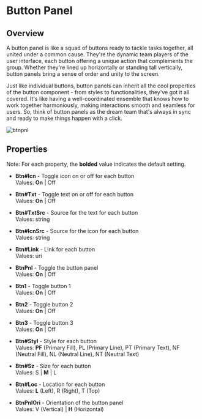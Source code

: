 # Button Panel

## Overview
A button panel is like a squad of buttons ready to tackle tasks together, all united under a common cause. They're the dynamic team players of the user interface, each button offering a unique action that complements the group. Whether they're lined up horizontally or standing tall vertically, button panels bring a sense of order and unity to the screen.

Just like individual buttons, button panels can inherit all the cool properties of the button component - from styles to functionalities, they've got it all covered. It's like having a well-coordinated ensemble that knows how to work together harmoniously, making interactions smooth and seamless for users. So, think of button panels as the dream team that's always in sync and ready to make things happen with a click.

![btnpnl](https://github.com/user-attachments/assets/73618486-a1d5-4da3-b3a6-d7b8e41d4496)


## Properties
Note: For each property, the **bolded** value indicates the default setting.

- **Btn#Icn** - Toggle icon on or off for each button  
  Values: **On** | Off

- **Btn#Txt** - Toggle text on or off for each button  
  Values: **On** | Off

- **Btn#TxtSrc** - Source for the text for each button  
  Values: string

- **Btn#IcnSrc** - Source for the icon for each button  
  Values: string

- **Btn#Link** - Link for each button  
  Values: uri

- **BtnPnl** - Toggle the button panel  
  Values: **On** | Off

- **Btn1** - Toggle button 1  
  Values: **On** | Off

- **Btn2** - Toggle button 2  
  Values: **On** | Off

- **Btn3** - Toggle button 3  
  Values: **On** | Off

- **Btn#Styl** - Style for each button  
  Values: **PF** (Primary Fill), PL (Primary Line), PT (Primary Text), NF (Neutral Fill), NL (Neutral Line), NT (Neutral Text)

- **Btn#Sz** - Size for each button  
  Values: S | **M** | L

- **Btn#Loc** - Location for each button  
  Values: **L** (Left), R (Right), T (Top)

- **BtnPnlOri** - Orientation of the button panel  
  Values: V (Vertical) | **H** (Horizontal)
